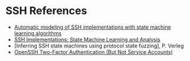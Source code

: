 
# SSH References

* [Automatic modeling of SSH implementations with state machine learning algorithms](http://citeseerx.ist.psu.edu/viewdoc/download?doi=10.1.1.642.2375&rep=rep1&type=pdf)
* [SSH Implementations: State Machine Learning and Analysis](http://resolver.tudelft.nl/uuid:8c807ce9-0ad6-4525-b7f3-c0271448040d)
* [Inferring SSH state machines using protocol state fuzzing], P. Verleg
* [OpenSSH Two-Factor Authentication (But Not Service Accounts)](https://systemoverlord.com/2018/03/03/openssh-two-factor-authentication-but-not-service-accounts.html)
